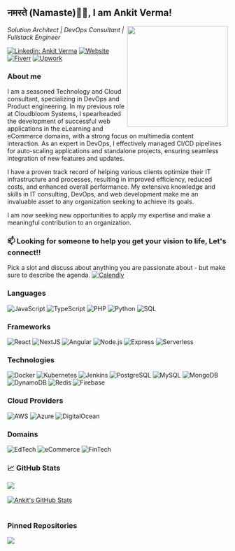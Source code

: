 <h2>
  नमस्ते (Namaste)🙏🏻, I am Ankit Verma!
</h2>
<img align='right' src="https://media.giphy.com/media/M9gbBd9nbDrOTu1Mqx/giphy.gif" width="230">
<p>
  <em>
    Solution Architect | DevOps Consultant | Fullstack Engineer 
  </em>
</p>

<!-- [![Twitter Follow](https://img.shields.io/twitter/follow/misteranmol?label=Follow)](https://twitter.com/intent/follow?screen_name=misteranmol) -->
[![Linkedin: Ankit Verma](https://img.shields.io/badge/-Ankit_Verma-blue?logo=Linkedin&logoColor=white)](https://www.linkedin.com/in/ankit-verma-nkt217/)
[![Website](https://img.shields.io/badge/Website-8A2BE2?logo=microsoftedge)]()
[![Fiverr](https://img.shields.io/badge/nkt217-19A463?&style=flat-square&logo=Fiverr&logoColor=fff)](https://www.fiverr.com/nkt217)
[![Upwork](https://img.shields.io/badge/nkt217-14A801?&style=flat-square&logo=Upwork&logoColor=fff)](https://www.upwork.com/freelancers/~01a5878a2d05cd8564)
<!-- ![GitHub followers](https://img.shields.io/github/followers/nkt217?label=Follow&style=social) -->
<!-- ![](https://visitor-badge.glitch.me/badge?page_id=nkt217) -->

### About me
I am a seasoned Technology and Cloud consultant, specializing in DevOps and Product engineering. In my previous role at Cloudbloom Systems, I spearheaded the development of successful web applications in the eLearning and eCommerce domains, with a strong focus on multimedia content interaction. As an expert in DevOps, I effectively managed CI/CD pipelines for auto-scaling applications and standalone projects, ensuring seamless integration of new features and updates.

I have a proven track record of helping various clients optimize their IT infrastructure and processes, resulting in improved efficiency, reduced costs, and enhanced overall performance. My extensive knowledge and skills in IT consulting, DevOps, and web development make me an invaluable asset to any organization seeking to achieve its goals.

I am now seeking new opportunities to apply my expertise and make a meaningful contribution to an organization.

### 📫 Looking for someone to help you get your vision to life, Let's connect!!

Pick a slot and discuss about anything you are passionate about - but make sure to describe the agenda. [![Calendly](https://img.shields.io/badge/-Calendly-000?&logo=Calendly&logoColor=2C32F1)](https://calendly.com/ankitv2107/30min)

### Languages

![JavaScript](https://img.shields.io/badge/-Javacript-000?&logo=JavaScript)
![TypeScript](https://img.shields.io/badge/-TypeScript-000?&logo=TypeScript)
![PHP](https://img.shields.io/badge/-php-000?&logo=php&logoColor=00599C)
![Python](https://img.shields.io/badge/-Python-000?&logo=Python)
![SQL](https://img.shields.io/badge/-SQL-000?&logo=MySQL)

### Frameworks

![React](https://img.shields.io/badge/-React-000?&logo=React)
![NextJS](https://img.shields.io/badge/-NextJS-000?&logo=Next.JS)
![Angular](https://img.shields.io/badge/-Angular-000?&logo=angular&logoColor=ff0000)
![Node.js](https://img.shields.io/badge/-Node.js-000?&logo=node.js)
![Express](https://img.shields.io/badge/-Express-000?&logo=Express)
![Serverless](https://img.shields.io/badge/-Serverless-000?&logo=Serverless)

### Technologies
![Docker](https://img.shields.io/badge/-Docker-000?&logo=Docker)
![Kubernetes](https://img.shields.io/badge/-Kubernetes-000?&logo=Kubernetes)
![Jenkins](https://img.shields.io/badge/-Jenkins-000?&logo=Jenkins)
![PostgreSQL](https://img.shields.io/badge/-PostgreSQL-000?&logo=PostgreSQL)
![MySQL](https://img.shields.io/badge/-MySQL-000?&logo=MySQL)
![MongoDB](https://img.shields.io/badge/-MongoDB-000?&logo=MongoDB)
![DynamoDB](https://img.shields.io/badge/-DynamoDB-000?&logo=Amazon%20DynamoDB)
![Redis](https://img.shields.io/badge/-Redis-000?&logo=Redis)
![Firebase](https://img.shields.io/badge/-Firebase-000?&logo=Firebase)

### Cloud Providers

![AWS](https://img.shields.io/badge/-AWS-000?&logo=Amazon-AWS&logoColor=F90)
![Azure](https://img.shields.io/badge/-Azure-000?&logo=microsoftazure&logoColor=397FB8)
![DigitalOcean](https://img.shields.io/badge/-DigitalOcean-000?&logo=DigitalOcean&logoColor=2C32F1)

### Domains

![EdTech](https://img.shields.io/badge/-EdTech-000?&logo=EdTech&logoColor=F90)
![eCommerce](https://img.shields.io/badge/-eCommerce-000?&logo=eCommerce&logoColor=397FB8)
![FinTech](https://img.shields.io/badge/-FinTech-000?&logo=FinTech&logoColor=2C32F1)

### &#x1f4c8; GitHub Stats

<a href="https://github.com/nkt217">
  <img align="center" src="https://github-readme-stats.vercel.app/api/top-langs/?username=nkt217&title_color=ffffff&text_color=c9cacc&icon_color=2bbc8a&bg_color=1d1f21&langs_count=5&layout=compact" />
</a>
<br>
<br>
<a href="https://github.com/nkt217">
  <img align="center" src="https://github-readme-stats.vercel.app/api?username=nkt217&show_icons=true&line_height=27&count_private=true&title_color=ffffff&text_color=c9cacc&icon_color=2bbc8a&bg_color=1d1f21" alt="Ankit's GitHub Stats" />
</a>
<br>
<br>

### Pinned Repositories
<a href="https://github.com/nkt217/linux-developer-terminal">
  <img align="center" src="https://github-readme-stats.vercel.app/api/pin/?username=nkt217&repo=linux-developer-terminal&title_color=ffffff&text_color=c9cacc&icon_color=2bbc8a&bg_color=1d1f21" />
</a>
<br>
<br>

